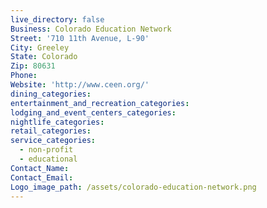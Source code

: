 ```yaml
---
live_directory: false
Business: Colorado Education Network
Street: '710 11th Avenue, L-90'
City: Greeley
State: Colorado
Zip: 80631
Phone:
Website: 'http://www.ceen.org/'
dining_categories:
entertainment_and_recreation_categories:
lodging_and_event_centers_categories:
nightlife_categories:
retail_categories:
service_categories:
  - non-profit
  - educational
Contact_Name:
Contact_Email:
Logo_image_path: /assets/colorado-education-network.png
---
```



